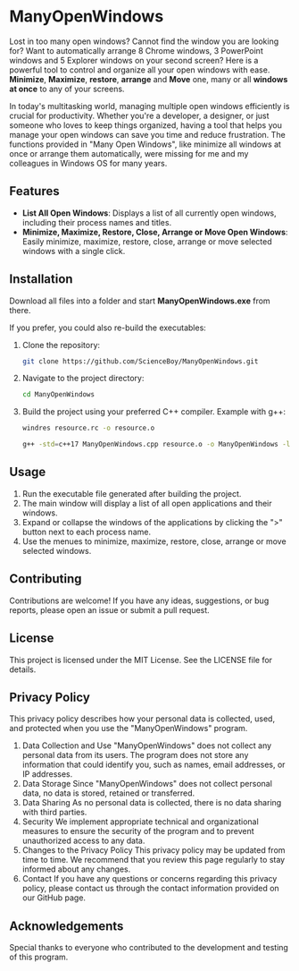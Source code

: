# ManyOpenWindows
Lost in too many open windows? Cannot find the window you are looking for? Want to automatically arrange 8 Chrome windows, 3 PowerPoint windows and 5 Explorer windows on your second screen?
Here is a powerful tool to control and organize all your open windows with ease. **Minimize**, **Maximize**, **restore**, **arrange** and **Move** one, many or all **windows at once** to any of your screens.

In today's multitasking world, managing multiple open windows efficiently is crucial for productivity. Whether you're a developer, a designer, or just someone who loves to keep things organized, having a tool that helps you manage your open windows can save you time and reduce frustration. The functions provided in "Many Open Windows", like minimize all windows at once or arrange them automatically, were missing for me and my colleagues in Windows OS for many years. 

## Features
- **List All Open Windows**: Displays a list of all currently open windows, including their process names and titles.
- **Minimize, Maximize, Restore, Close, Arrange or Move Open Windows**: Easily minimize, maximize, restore, close, arrange or move selected windows with a single click.

## Installation
Download all files into a folder and start **ManyOpenWindows.exe** from there.

If you prefer, you could also re-build the executables:
1. Clone the repository:
    ```sh
    git clone https://github.com/ScienceBoy/ManyOpenWindows.git
    ```
2. Navigate to the project directory:
    ```sh
    cd ManyOpenWindows
    ```
3. Build the project using your preferred C++ compiler. Example with g++:
    ```sh
    windres resource.rc -o resource.o
    ```
    ```sh
    g++ -std=c++17 ManyOpenWindows.cpp resource.o -o ManyOpenWindows -lgdi32 -luser32 -lcomctl32 -lpsapi -ldwmapi -lpthread -static-libgcc -static-libstdc++ -static -O3 -s -DNDEBUG -mwindowsG
    ```

## Usage
1. Run the executable file generated after building the project.
2. The main window will display a list of all open applications and their windows.
3. Expand or collapse the windows of the applications by clicking the ">" button next to each process name.
4. Use the menues to minimize, maximize, restore, close, arrange or move selected windows.

## Contributing
Contributions are welcome! If you have any ideas, suggestions, or bug reports, please open an issue or submit a pull request.

## License
This project is licensed under the MIT License. See the LICENSE file for details.

## Privacy Policy
This privacy policy describes how your personal data is collected, used, and protected when you use the "ManyOpenWindows" program.
1. Data Collection and Use
"ManyOpenWindows" does not collect any personal data from its users. The program does not store any information that could identify you, such as names, email addresses, or IP addresses.
2. Data Storage
Since "ManyOpenWindows" does not collect personal data, no data is stored, retained or transferred.
3. Data Sharing
As no personal data is collected, there is no data sharing with third parties.
4. Security
We implement appropriate technical and organizational measures to ensure the security of the program and to prevent unauthorized access to any data.
5. Changes to the Privacy Policy
This privacy policy may be updated from time to time. We recommend that you review this page regularly to stay informed about any changes.
6. Contact
If you have any questions or concerns regarding this privacy policy, please contact us through the contact information provided on our GitHub page.

## Acknowledgements
Special thanks to everyone who contributed to the development and testing of this program.
